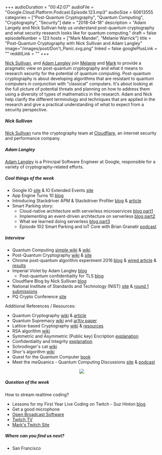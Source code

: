 +++
audioDuration = "00:42:07"
audioFile = "Google.Cloud.Platform.Podcast.Episode.123.mp3"
audioSize = 60613555
categories = ["Post-Quantum Cryptography", "Quantum Computing", "Cryptography", "Security"]
date = "2018-04-18"
description = "Adam Langely and Nick Sullivan help us understand post-quantum cryptography and what security research looks like for quantum computing." 
draft = false
episodeNumber = 123
hosts = ["Mark Mandel", "Melanie Warrick"]
title = "Post-Quantum Cryptography with Nick Sullivan and Adam Langley"
image="/images/post/Don't_Panic.svg.png"
linked = false
googlePlusLink = ""
redditLink = ""
+++

[Nick Sullivan](https://github.com/grittygrease), and  [Adam Langley](https://twitter.com/agl_) join [Melanie](https://twitter.com/nyghtowl) and [Mark](https://twitter.com/Neurotic) to provide a pragmatic view on post-quantum cryptography and what it means to research security for the potential of quantum computing. Post-quantum cryptography is about developing algorithms that are resistant to quantum computers in conjunction with "classical" computers. It's about looking at the full picture of potential threats and planning on how to address them using a diversity of types of mathematics in the research. Adam and Nick help clarify the different terminology and techniques that are applied in the research and give a practical understanding of what to expect from a security perspective. 

<!--more-->

##### Nick Sullivan
[Nick Sullivan](https://github.com/grittygrease) runs the cryptography team at [Cloudflare](https://www.cloudflare.com), an internet security and performance company.  

##### Adam Langley
[Adam Langley](https://twitter.com/agl_) is a Principal Software Engineer at Google, responsible for a variety of cryptography-related efforts. 

##### Cool things of the week
- Google IO [site](https://events.google.com/io/) & IO Extended Events [site](https://events.google.com/io/extended/) 
- App Engine Turns 10 [blog](https://cloudplatform.googleblog.com/2018/04/reflecting-on-our-ten-year-App-Engine-journey.html)
- Introducing Stackdriver APM & Stackdriver Profiler [blog](https://cloudplatform.googleblog.com/2018/03/introducing-Stackdriver-APM-and-Stackdriver-Profiler-Distributed-tracing-debugging-and-profiling-for-your-performance-sensitive-applications.html) & [article](https://www.zdnet.com/article/google-cloud-platform-adds-duo-of-application-performance-management-tools-for-developers/)
- Smart Parking story:
    - Cloud-native architecture with serverless microservices [blog part1](https://cloudplatform.googleblog.com/2018/04/Cloud-native-architecture-with-serverless-microservices-the-Smart-Parking-story.html)
    - Implementing an event-driven architecture on serverless [blog part2](https://cloudplatform.googleblog.com/2018/04/implementing-an-event-driven-architecture-on-serverless-the-Smart-Parking-story.html)
    - What we learned doing serverless [blog part3](https://cloudplatform.googleblog.com/2018/04/what-we-learned-doing-serverless-the-Smart-Parking-story.html) 
    - Episode 102 Smart Parking and IoT Core with Brian Granatir [podcast](https://www.gcppodcast.com/post/episode-102-smart-parking-and-iot-core-with-brian-granatir/)
     
##### Interview
- Quantum Computing [simple wiki](https://simple.wikipedia.org/wiki/Quantum_computer) & [wiki](https://en.wikipedia.org/wiki/Quantum_computing) 
- Post-Quantum Cryptography [wiki](https://en.wikipedia.org/wiki/Post-quantum_cryptography) & [site](https://pqcrypto.org/)
- Chrome post-quantum algorithm experiment 2016 [blog](https://security.googleblog.com/2016/07/experimenting-with-post-quantum.html) & [wired article](https://www.wired.com/2016/07/google-tests-new-crypto-chrome-fend-off-quantum-attacks/) & [results](https://www.imperialviolet.org/2016/11/28/cecpq1.html)
- Imperial Violet by Adam Langley [blog](https://www.imperialviolet.org/)
    - Post-quantum confidentiality for TLS [blog](https://www.imperialviolet.org/2018/04/11/pqconftls.html)
- Cloudflare Blog by Nick Sullivan [blog](https://blog.cloudflare.com/author/nick-sullivan/)
- National Institute of Standards and Technology (NIST) [site](https://www.nist.gov/) & [round 1 submissions](https://csrc.nist.gov/Projects/Post-Quantum-Cryptography/Round-1-Submissions) 
- PQ Crypto Conference [site](http://www.math.fau.edu/pqcrypto2018/)

Additional References / Resources:

- Quantum Cryptography [wiki](https://en.wikipedia.org/wiki/Quantum_cryptography) & [article](https://www.popsci.com/what-is-quantum-cryptography)
- Quantum Supremacy [wiki](https://en.wikipedia.org/wiki/Quantum_supremacy) and [arXiv paper](https://arxiv.org/abs/1608.00263) 
- Lattice-based Cryptography [wiki](https://en.wikipedia.org/wiki/Lattice-based_cryptography) & [resources](https://pqcrypto.org/lattice.html)
- RSA algorithm [wiki](https://simple.wikipedia.org/wiki/RSA_algorithm)
- Symmetric and Asymmetric (Public key) Encription [explanation](https://support.microsoft.com/en-us/help/246071/description-of-symmetric-and-asymmetric-encryption)
- Confidentiality and Integrity [explanation](https://security.stackexchange.com/questions/148173/authenticity-confidentiality-integrity-general-questions)
- Schrodinger's cat [wiki](https://en.wikipedia.org/wiki/Schr%C3%B6dinger%27s_cat)
- Shor's algorithm [wiki](https://en.wikipedia.org/wiki/Shor%27s_algorithm)
- Quest for the Quantum Computer [book](https://books.google.com/books/about/Minds_Machines_and_the_Multiverse.html?id=cmX8yyBfP74C&printsec=frontcover&source=kp_read_button#v=onepage&q&f=false) 
- Meet the meQuanics - Quantum Computing Discussions [site](http://www.h-bar.com.au/meet-the-mequanics/) & [podcast](https://itunes.apple.com/us/podcast/meet-the-mequanics-quantum-computing-discussions/id1099431495?mt=2)


<div style="text-align: center">
  <a href="https://commons.wikimedia.org/wiki/File:Don%27t_Panic.svg"><img src="/images/post/Don't_Panic.svg.png" style="margin: auto; max-width: 40%;"></a>
</div>

##### Question of the week

How to stream realtime coding? 
 
- Lessons for my First Year Live Coding on Twitch - Suz Hinton [blog](
https://medium.freecodecamp.org/lessons-from-my-first-year-of-live-coding-on-twitch-41a32e2f41c1)
- Get a good microphone 
- [Open Broadcast Software](https://obsproject.com) 
- [Twitch TV](https://www.twitch.tv/)
- [Mark's Twitch Site](https://www.twitch.tv/markmandel)

##### Where can you find us next?

- San Francisco

